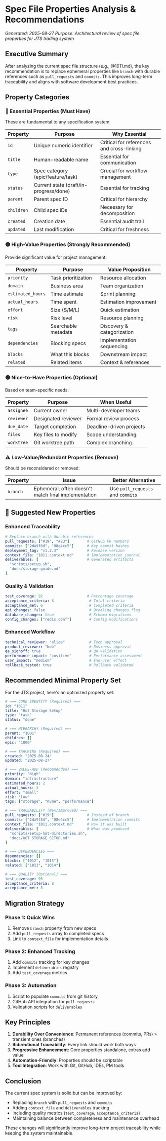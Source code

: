 # Spec File Properties Analysis & Recommendations

*Generated: 2025-08-27*
*Purpose: Architectural review of spec file properties for JTS trading system*

## Executive Summary

After analyzing the current spec file structure (e.g., @1011.md), the key recommendation is to replace ephemeral properties like `branch` with durable references such as `pull_requests` and `commits`. This improves long-term traceability and aligns with software development best practices.

## Property Categories

### 🔴 Essential Properties (Must Have)
These are fundamental to any specification system:

| Property | Purpose | Why Essential |
|----------|---------|---------------|
| `id` | Unique numeric identifier | Critical for references and cross-linking |
| `title` | Human-readable name | Essential for communication |
| `type` | Spec category (epic/feature/task) | Crucial for workflow management |
| `status` | Current state (draft/in-progress/done) | Essential for tracking |
| `parent` | Parent spec ID | Critical for hierarchy |
| `children` | Child spec IDs | Necessary for decomposition |
| `created` | Creation date | Essential audit trail |
| `updated` | Last modification | Critical for freshness |

### 🟡 High-Value Properties (Strongly Recommended)
Provide significant value for project management:

| Property | Purpose | Value Proposition |
|----------|---------|-------------------|
| `priority` | Task prioritization | Resource allocation |
| `domain` | Business area | Team organization |
| `estimated_hours` | Time estimate | Sprint planning |
| `actual_hours` | Time spent | Estimation improvement |
| `effort` | Size (S/M/L) | Quick estimation |
| `risk` | Risk level | Resource planning |
| `tags` | Searchable metadata | Discovery & categorization |
| `dependencies` | Blocking specs | Implementation sequencing |
| `blocks` | What this blocks | Downstream impact |
| `related` | Related items | Context & references |

### 🟢 Nice-to-Have Properties (Optional)
Based on team-specific needs:

| Property | Purpose | When Useful |
|----------|---------|-------------|
| `assignee` | Current owner | Multi-developer teams |
| `reviewer` | Designated reviewer | Formal review process |
| `due_date` | Target completion | Deadline-driven projects |
| `files` | Key files to modify | Scope understanding |
| `worktree` | Git worktree path | Complex branching |

### ⚠️ Low-Value/Redundant Properties (Remove)
Should be reconsidered or removed:

| Property | Issue | Better Alternative |
|----------|-------|-------------------|
| `branch` | Ephemeral, often doesn't match final implementation | Use `pull_requests` and `commits` |

## 🚀 Suggested New Properties

### Enhanced Traceability
```yaml
# Replace branch with durable references
pull_requests: ["#19", "#23"]        # GitHub PR numbers
commits: ["2da9f8d", "08e4cc5"]      # Key commit hashes  
deployment_tag: "v1.2.3"             # Release version
context_file: "1011.context.md"      # Implementation journal
deliverables: [                      # Generated artifacts
  "scripts/setup.sh",
  "docs/storage-guide.md"
]
```

### Quality & Validation
```yaml
test_coverage: 92                    # Percentage coverage
acceptance_criteria: 8                # Total criteria
acceptance_met: 6                     # Completed criteria
api_changes: false                    # Breaking changes flag
database_changes: true                # Schema migrations
config_changes: ["redis.conf"]        # Config modifications
```

### Enhanced Workflow
```yaml
technical_reviewer: "alice"           # Tech approval
product_reviewer: "bob"               # Business approval
qa_signoff: true                      # QA validation
performance_impact: "positive"        # Performance assessment
user_impact: "medium"                 # End-user effect
rollback_tested: true                 # Rollback validated
```

## Recommended Minimal Property Set

For the JTS project, here's an optimized property set:

```yaml
# === CORE IDENTITY (Required) ===
id: "1011"
title: "Hot Storage Setup"
type: "task"
status: "done"

# === HIERARCHY (Required) ===
parent: "1001"
children: []
epic: "1000"

# === TRACKING (Required) ===
created: "2025-08-24"
updated: "2025-08-27"

# === VALUE-ADD (Recommended) ===
priority: "high"
domain: "infrastructure"
estimated_hours: 2
actual_hours: 3
effort: "small"
risk: "low"
tags: ["storage", "nvme", "performance"]

# === TRACEABILITY (New/Improved) ===
pull_requests: ["#19"]               # Instead of branch
commits: ["2da9f8d", "08e4cc5"]      # Implementation commits
context_file: "1011.context.md"      # How it was built
deliverables: [                      # What was produced
  "scripts/setup-hot-directories.sh",
  "docs/HOT_STORAGE_SETUP.md"
]

# === DEPENDENCIES ===
dependencies: []
blocks: ["1012", "1015"]
related: ["1013", "1014"]

# === QUALITY (Optional) ===
test_coverage: 95
acceptance_criteria: 8
acceptance_met: 8
```

## Migration Strategy

### Phase 1: Quick Wins
1. Remove `branch` property from new specs
2. Add `pull_requests` array to completed specs
3. Link to `context_file` for implementation details

### Phase 2: Enhanced Tracking
1. Add `commits` tracking for key changes
2. Implement `deliverables` registry
3. Add `test_coverage` metrics

### Phase 3: Automation
1. Script to populate `commits` from git history
2. GitHub API integration for `pull_requests`
3. Validation scripts for `deliverables`

## Key Principles

1. **Durability Over Convenience**: Permanent references (commits, PRs) > transient ones (branches)
2. **Bidirectional Traceability**: Every link should work both ways
3. **Progressive Enhancement**: Core properties standalone, extras add value
4. **Automation-Friendly**: Properties should be scriptable
5. **Tool Integration**: Work with Git, GitHub, IDEs, PM tools

## Conclusion

The current spec system is solid but can be improved by:
- Replacing `branch` with `pull_requests` and `commits`
- Adding `context_file` and `deliverables` tracking
- Including quality metrics (`test_coverage`, `acceptance_criteria`)
- Maintaining balance between completeness and maintenance overhead

These changes will significantly improve long-term project traceability while keeping the system maintainable.